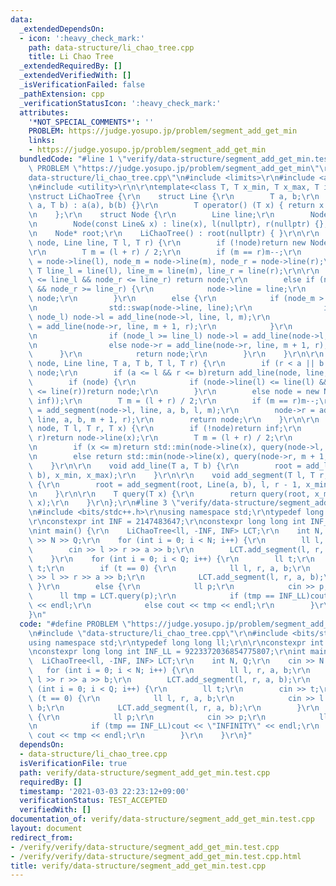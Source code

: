 ```yaml
---
data:
  _extendedDependsOn:
  - icon: ':heavy_check_mark:'
    path: data-structure/li_chao_tree.cpp
    title: Li Chao Tree
  _extendedRequiredBy: []
  _extendedVerifiedWith: []
  _isVerificationFailed: false
  _pathExtension: cpp
  _verificationStatusIcon: ':heavy_check_mark:'
  attributes:
    '*NOT_SPECIAL_COMMENTS*': ''
    PROBLEM: https://judge.yosupo.jp/problem/segment_add_get_min
    links:
    - https://judge.yosupo.jp/problem/segment_add_get_min
  bundledCode: "#line 1 \"verify/data-structure/segment_add_get_min.test.cpp\"\n#define\
    \ PROBLEM \"https://judge.yosupo.jp/problem/segment_add_get_min\"\r\n#line 2 \"\
    data-structure/li_chao_tree.cpp\"\n#include <limits>\r\n#include <algorithm>\r\
    \n#include <utility>\r\n\r\ntemplate<class T, T x_min, T x_max, T inf = std::numeric_limits<T>::max()>\r\
    \nstruct LiChaoTree {\r\n    struct Line {\r\n        T a, b;\r\n        Line(T\
    \ a, T b) : a(a), b(b) {}\r\n        T operator() (T x) { return x * a + b; }\r\
    \n    };\r\n    struct Node {\r\n        Line line;\r\n        Node* l, * r;\r\
    \n        Node(const Line& x) : line(x), l(nullptr), r(nullptr) {};\r\n    };\r\
    \n    Node* root;\r\n    LiChaoTree() : root(nullptr) { }\r\n\r\n    Node* add_line(Node*\
    \ node, Line line, T l, T r) {\r\n        if (!node)return new Node(line);\r\n\
    \r\n        T m = (l + r) / 2;\r\n        if (m == r)m--;\r\n        T node_l\
    \ = node->line(l), node_m = node->line(m), node_r = node->line(r);\r\n       \
    \ T line_l = line(l), line_m = line(m), line_r = line(r);\r\n\r\n        if (node_l\
    \ <= line_l && node_r <= line_r) return node;\r\n        else if (node_l >= line_l\
    \ && node_r >= line_r) {\r\n            node->line = line;\r\n            return\
    \ node;\r\n        }\r\n        else {\r\n            if (node_m > line_m) {\r\
    \n                std::swap(node->line, line);\r\n                if (line_l >=\
    \ node_l) node->l = add_line(node->l, line, l, m);\r\n                else node->r\
    \ = add_line(node->r, line, m + 1, r);\r\n            }\r\n            else {\r\
    \n                if (node_l >= line_l) node->l = add_line(node->l, line, l, m);\r\
    \n                else node->r = add_line(node->r, line, m + 1, r);\r\n      \
    \      }\r\n            return node;\r\n        }\r\n    }\r\n\r\n    Node* add_segment(Node*\
    \ node, Line line, T a, T b, T l, T r) {\r\n        if (r < a || b < l)return\
    \ node;\r\n        if (a <= l && r <= b)return add_line(node, line, l, r);\r\n\
    \        if (node) {\r\n            if (node->line(l) <= line(l) && node->line(r)\
    \ <= line(r))return node;\r\n        }\r\n        else node = new Node(Line(0,\
    \ inf));\r\n        T m = (l + r) / 2;\r\n        if (m == r)m--;\r\n        node->l\
    \ = add_segment(node->l, line, a, b, l, m);\r\n        node->r = add_segment(node->r,\
    \ line, a, b, m + 1, r);\r\n        return node;\r\n    }\r\n\r\n    T query(Node*\
    \ node, T l, T r, T x) {\r\n        if (!node)return inf;\r\n        if (l ==\
    \ r)return node->line(x);\r\n        T m = (l + r) / 2;\r\n        if (m == r)m--;\r\
    \n        if (x <= m)return std::min(node->line(x), query(node->l, l, m, x));\r\
    \n        else return std::min(node->line(x), query(node->r, m + 1, r, x));\r\n\
    \    }\r\n\r\n    void add_line(T a, T b) {\r\n        root = add_line(root, Line(a,\
    \ b), x_min, x_max);\r\n    }\r\n\r\n    void add_segment(T l, T r, T a, T b)\
    \ {\r\n        root = add_segment(root, Line(a, b), l, r - 1, x_min, x_max);\r\
    \n    }\r\n\r\n    T query(T x) {\r\n        return query(root, x_min, x_max,\
    \ x);\r\n    }\r\n};\r\n#line 3 \"verify/data-structure/segment_add_get_min.test.cpp\"\
    \n#include <bits/stdc++.h>\r\nusing namespace std;\r\ntypedef long long ll;\r\n\
    \r\nconstexpr int INF = 2147483647;\r\nconstexpr long long int INF_LL = 9223372036854775807;\r\
    \nint main() {\r\n    LiChaoTree<ll, -INF, INF> LCT;\r\n    int N, Q;\r\n    cin\
    \ >> N >> Q;\r\n    for (int i = 0; i < N; i++) {\r\n        ll l, r, a, b;\r\n\
    \        cin >> l >> r >> a >> b;\r\n        LCT.add_segment(l, r, a, b);\r\n\
    \    }\r\n    for (int i = 0; i < Q; i++) {\r\n        ll t;\r\n        cin >>\
    \ t;\r\n        if (t == 0) {\r\n            ll l, r, a, b;\r\n            cin\
    \ >> l >> r >> a >> b;\r\n            LCT.add_segment(l, r, a, b);\r\n       \
    \ }\r\n        else {\r\n            ll p;\r\n            cin >> p;\r\n      \
    \      ll tmp = LCT.query(p);\r\n            if (tmp == INF_LL)cout << \"INFINITY\"\
    \ << endl;\r\n            else cout << tmp << endl;\r\n        }\r\n    }\r\n\
    }\n"
  code: "#define PROBLEM \"https://judge.yosupo.jp/problem/segment_add_get_min\"\r\
    \n#include \"data-structure/li_chao_tree.cpp\"\r\n#include <bits/stdc++.h>\r\n\
    using namespace std;\r\ntypedef long long ll;\r\n\r\nconstexpr int INF = 2147483647;\r\
    \nconstexpr long long int INF_LL = 9223372036854775807;\r\nint main() {\r\n  \
    \  LiChaoTree<ll, -INF, INF> LCT;\r\n    int N, Q;\r\n    cin >> N >> Q;\r\n \
    \   for (int i = 0; i < N; i++) {\r\n        ll l, r, a, b;\r\n        cin >>\
    \ l >> r >> a >> b;\r\n        LCT.add_segment(l, r, a, b);\r\n    }\r\n    for\
    \ (int i = 0; i < Q; i++) {\r\n        ll t;\r\n        cin >> t;\r\n        if\
    \ (t == 0) {\r\n            ll l, r, a, b;\r\n            cin >> l >> r >> a >>\
    \ b;\r\n            LCT.add_segment(l, r, a, b);\r\n        }\r\n        else\
    \ {\r\n            ll p;\r\n            cin >> p;\r\n            ll tmp = LCT.query(p);\r\
    \n            if (tmp == INF_LL)cout << \"INFINITY\" << endl;\r\n            else\
    \ cout << tmp << endl;\r\n        }\r\n    }\r\n}"
  dependsOn:
  - data-structure/li_chao_tree.cpp
  isVerificationFile: true
  path: verify/data-structure/segment_add_get_min.test.cpp
  requiredBy: []
  timestamp: '2021-03-03 22:23:12+09:00'
  verificationStatus: TEST_ACCEPTED
  verifiedWith: []
documentation_of: verify/data-structure/segment_add_get_min.test.cpp
layout: document
redirect_from:
- /verify/verify/data-structure/segment_add_get_min.test.cpp
- /verify/verify/data-structure/segment_add_get_min.test.cpp.html
title: verify/data-structure/segment_add_get_min.test.cpp
---
```


